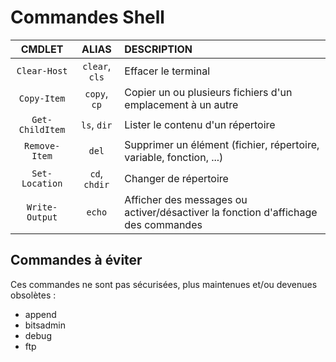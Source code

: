 # Commandes Shell

|CMDLET|ALIAS|DESCRIPTION|
|:--:|:--:|:--|
|`Clear-Host`|`clear`, `cls`|Effacer le terminal|
|`Copy-Item`|`copy`, `cp`|Copier un ou plusieurs fichiers d'un emplacement à un autre|
|`Get-ChildItem`|`ls`, `dir`|Lister le contenu d'un répertoire|
|`Remove-Item`|`del`|Supprimer un élément (fichier, répertoire, variable, fonction, ...)|
|`Set-Location`|`cd`, `chdir`|Changer de répertoire|
|`Write-Output`|`echo`|Afficher des messages ou activer/désactiver la fonction d'affichage des commandes|

## Commandes à éviter

Ces commandes ne sont pas sécurisées, plus maintenues et/ou devenues obsolètes :

+ append
+ bitsadmin
+ debug
+ ftp
